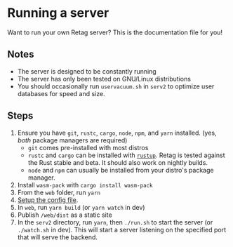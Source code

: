 # Running a server

Want to run your own Retag server? This is the documentation file for you!

## Notes
- The server is designed to be constantly running
- The server has only been tested on GNU/Linux distributions
- You should occasionally run `uservacuum.sh` in `serv2` to optimize user databases for speed and size.

## Steps
1. Ensure you have `git`, `rustc`, `cargo`, `node`, `npm`, and `yarn` installed. (yes, *both* package managers are required)
    - `git` comes pre-installed with most distros
    - `rustc` and `cargo` can be installed with [`rustup`](https://rustup.rs/). Retag is tested against the Rust stable and beta. It should also work on nightly builds.
    - `node` and `npm` can usually be installed from your distro's package manager.
1. Install `wasm-pack` with `cargo install wasm-pack`
1. From the `web` folder, run `yarn`
1. [Setup the config file](/docs/config.md).
1. In `web`, run `yarn build` (or `yarn watch` in dev)
1. Publish `/web/dist` as a static site
1. In the `serv2` directory, run `yarn`, then `./run.sh` to start the server (or `./watch.sh` in dev). This will start a server listening on the specified port that will serve the backend.
